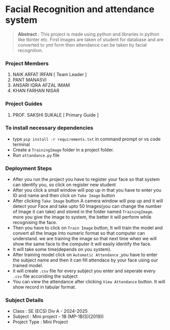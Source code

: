 # Facial Recognition and attendance system

> **Abstract** : This project is made using python and libraries in python like tkinter etc. First images are taken of student for database and are converted to yml form then attendance can be taken by facial recognition.

### Project Members
1. NAIK ARFAT IRFAN  [ Team Leader ] 
2. PANT MANASVI  
3. ANSARI IQRA AFZAL IMAM 
4. KHAN FARHAN NISAR 

### Project Guides
1. PROF. SAKSHI SUKALE  [ Primary Guide ]


### To install necessary dependencies 
- type `pip install -r requirements.txt` in command prompt or vs code terminal
- Create a `TrainingImage` folder in a project folder.
- Run `attandance.py` file


### Deployment Steps
- After you run the project you have to register your face so that system can identify you, so click on register new student
- After you click a small window will pop up in that you have to enter you ID and name and then click on `Take Image` button
- After clicking `Take Image` button A camera window will pop up and it will detect your Face and take upto 50 Images(you can change the number of Image it can take) and stored in the folder named `TrainingImage`. more you give the image to system, the better it will perform while recognising the face.
- Then you have to click on `Train Image` button, It will train the model and convert all the Image into numeric format so that computer can understand. we are training the image so that next time when we will show the same face to the computer it will easily identify the face.
- It will take some time(depends on you system).
- After training model click on `Automatic Attendance` ,you have to enter the subject name and then it can fill attendace by your face using our trained model.
- it will create `.csv` file for every subject you enter and seperate every `.csv` file accoriding the subject
- You can view the attendance after clicking `View Attendance` button. It will show record in tabular format.

### Subject Details
- Class : SE (ECS) Div A - 2024-2025
- Subject : Mini project - 1B (MP-1B(S)(2019))
- Project Type : Mini Project
